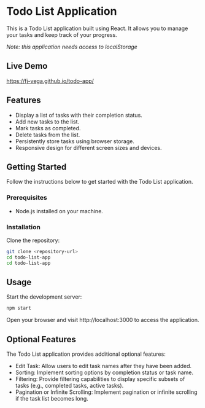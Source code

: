 # Todo List Application

This is a Todo List application built using React. It allows you to manage your tasks and keep track of your progress.

*Note: this application needs access to localStorage*

## Live Demo
https://fj-vega.github.io/todo-app/

## Features

- Display a list of tasks with their completion status.
- Add new tasks to the list.
- Mark tasks as completed.
- Delete tasks from the list.
- Persistently store tasks using browser storage.
- Responsive design for different screen sizes and devices.

## Getting Started

Follow the instructions below to get started with the Todo List application.

### Prerequisites

- Node.js installed on your machine.

### Installation

Clone the repository:

```bash
git clone <repository-url>
cd todo-list-app
cd todo-list-app
```

## Usage

Start the development server:

```bash
npm start
```

Open your browser and visit http://localhost:3000 to access the application.

## Optional Features

The Todo List application provides additional optional features:

* Edit Task: Allow users to edit task names after they have been added.
* Sorting: Implement sorting options by completion status or task name.
* Filtering: Provide filtering capabilities to display specific subsets of tasks (e.g., completed tasks, active tasks).
* Pagination or Infinite Scrolling: Implement pagination or infinite scrolling if the task list becomes long.
